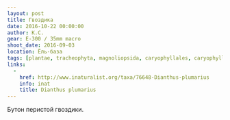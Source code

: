 ```yaml
---
layout: post
title: Гвоздика
date: 2016-10-22 00:00:00
author: К.С.
gear: E-300 / 35mm macro
shoot_date: 2016-09-03
location: Ёль-база
tags: [plantae, tracheophyta, magnoliopsida, caryophyllales, caryophyllaceae, dianthus, dianthus plumarius]
links:
  -
    href: http://www.inaturalist.org/taxa/76648-Dianthus-plumarius
    info: inat
    title: Dianthus plumarius
---
```


Бутон перистой гвоздики.
